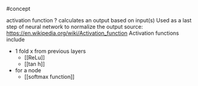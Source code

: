 #concept 

activation function
?
calculates an output based on input(s)
Used as a last step of neural network to normalize the output 
source: https://en.wikipedia.org/wiki/Activation_function
Activation functions include
- 1 fold x from previous layers
	- [[ReLu]]
	- [[tan h]]
- for a node
	- [[softmax function]]
<!--LEARN:2N9buINL-->


